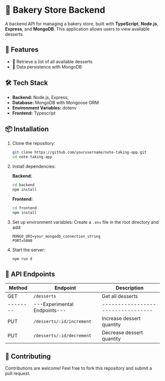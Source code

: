 # 🏪 Bakery Store Backend

A backend API for managing a bakery store, built with **TypeScript**, **Node.js**, **Express**, and **MongoDB**. This application allows users to view available desserts.

## 🚀 Features

- 🍰 Retrieve a list of all available desserts
- 🔄 Data persistence with MongoDB

## 🛠️ Tech Stack

- **Backend:** Node.js, Express,
- **Database:** MongoDB with Mongoose ORM
- **Environment Variables:** dotenv
- **Frontend:** Typescript

## 📦 Installation

1. Clone the repository:
   ```bash
   git clone https://github.com/yourusername/note-taking-app.git
   cd note-taking-app
   ```
2. Install dependencies:
   
   **Backend:** 
   ```bash
   cd backend
   npm install
   ```
    **Frontend:** 
   ```bash
   cd frontend
   npm install
   ```
4. Set up environment variables:
   Create a `.env` file in the root directory and add:
   ```env
   MONGO_URI=your_mongodb_connection_string
   PORT=5000
   ```
5. Start the server:
   ```bash
   npm run d
   ```

## 🔧 API Endpoints

| Method | Endpoint                   | Description                     |
|--------|----------------------------|---------------------------------|
| GET    | `/desserts`                | Get all desserts                |
|--------|---Experimental Endpoints---|---------------------------------|
| PUT    | `/desserts/:id/increment`  | Increase dessert quantity       |
| PUT    | `/desserts/:id/decrement`  | Decrease dessert quantity       |

## 🙌 Contributing

Contributions are welcome! Feel free to fork this repository and submit a pull request.
